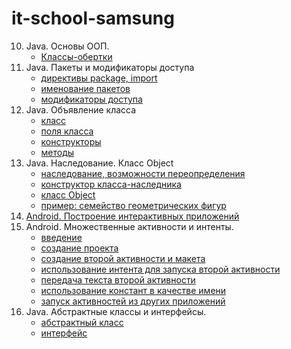 # it-school-samsung
10. Java. Основы ООП.
    - [Классы-обертки](http://youtu.be/WbgibOVV25M?hd=1)
11. Java. Пакеты и модификаторы доступа
    - [директивы package, import](http://youtu.be/Qq-LfR8Ce1Y?hd=1)
    - [именование пакетов](http://youtu.be/j_m87fu6m7g?hd=1)
    - [модификаторы доступа](http://youtu.be/vs1u8IwfoeI?hd=1)
12. Java. Объявление класса
    - [класс](http://youtu.be/YUl4gu9KpGo?hd=1)
    - [поля класса](http://youtu.be/vhCAsiKYSnE?hd=1)
    - [конструкторы](http://youtu.be/jPecz5HY8wY?hd=1)
    - [методы](http://youtu.be/jEr31Sh59uE?hd=1)
13. Java. Наследование. Класс Object
    - [наследование, возможности переопределения](http://youtu.be/JBGKxVAKIPI?hd=1)
    - [конструктор класса-наследника](http://youtu.be/VraBxQuKPw8?hd=1)
    - [класс Object](http://youtu.be/TbaoMmLvdaM?hd=1)
    - [пример: семейство геометрических фигур](http://youtu.be/uypfPSudBJs?hd=1)
14. [Android. Построение интерактивных приложений](https://haschish.gitbook.io/it-cube-java-android/intro)
15. Android. Множественные активности и интенты.
    - [введение](http://youtu.be/s3jPic3_h-g?hd=1)
    - [создание проекта](http://youtu.be/46682TPooTA?hd=1)
    - [создание второй активности и макета](http://youtu.be/EMmqLHMjU8o?hd=1)
    - [использование интента для запуска второй активности](http://youtu.be/BU8Uyp3tkK8?hd=1)
    - [передача текста второй активности](http://youtu.be/FYMes_TDdJM?hd=1)
    - [использование констант в качестве имени](http://youtu.be/P1bVxHw5Qec?hd=1)
    - [запуск активностей из других приложений](https://haschish.gitbook.io/it-cube-java-android/myltiple-activity/06)
16. Java. Абстрактные классы и интерфейсы.
    - [абстрактный класс](http://youtu.be/Uz_Mh1M1mCI?hd=1)
    - [интерфейс](http://youtu.be/OqHb2yG1LEs?hd=1)

